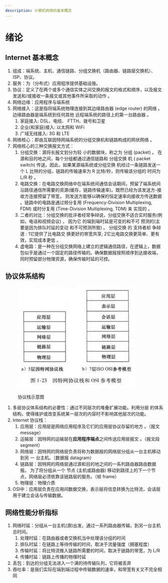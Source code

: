 ```yaml
---
description: 计算机网络的基本概念
---
```


# 绪论

## Internet 基本概念

1. 组成：端系统、主机、通信链路、分组交换机（路由器、链路层交换机）、ISP、协议。
2. 服务：为（分布式）应用程序提供基础设施。
3. 协议：定义了在两个或多个通信实体之间交换的报文的格式和顺序，以及报文发送和/或接收一条报文或其他事件所采取的动作 。
4. 网络边缘：应用程序与端系统
5. 网络接入：这是指将端系统物理连接到其边缘路由器 (edge router) 的网络 。 边缘路由器是端系统到任何其他 远程端系统的路径上的第一台路由器 。
   1. 家庭接入: DSL、电缆、 FTTH、拨号和卫星
   2. 企业(和家庭)接入: 以太网和 WiFi
   3. 广域无线接入: 3G 和 LTE
6. 网络核心：即由互联因特网端系统的分组交换机和链路构成的网状网络 。
7. 网络核心的三种交换报文方式：
   1. 分组交换：源将长报文划分为较 小的数据块，称之为 分组 (packet) 。 在源和目的地之间，每个分组都通过通信链路和 分组交换 机 ( packet switch) 传送。因此，如果某源端系统或分组交换 机经过一条链路发送一个 L 比特的分组，链路的传输速率为 R 比特/秒，则传输该分组的 时间为 L/R 秒 。
   2. 电路交换：在电路交换网络中在端系统间通信会话期间，预留了端系统间沿路径通信所需要的资源(缓存，链路传输速率)。既然已经为该发送方-接收方连接预留了带宽， 则发送方能够以确保的恒定速率向接收方传送数据 。链路中的电路是通过频分复用 (Frequency-Division Multiplexing, FDM) 或时分复用 (Time-Division Multiplexing, TDM) 来 实现的 。
   3. 二者的对比：分组交换的批评者经常争辩说，分组交换不适合实时服务(例如，电话和视频会议) ， 因为它 的端到端时延是可变的和不可 预测的(主要是因为排队时延的变动 和不可预测所致) 。 分组交换 的 支持者却 争辩道 : 1它提供了比电路交 换更好的带宽共享; 2它比电路交换更简单、更有效，实现成本更低 。
   4. 虚电路：是一种在分组交换网络上建立的逻辑通信路径，在逻辑上，数据包似乎是通过一个固定的路径传输的。确保数据报按照顺序到达接收端，同时预留部分物理资源，确保传输时延的可控。

## 协议体系结构

<figure><img src=".gitbook/assets/截屏2024-06-12 20.10.12.png" alt="" width="375"><figcaption><p>协议栈示意图</p></figcaption></figure>

1. 多层协议体系结构的必要性：通过不同层次的堆叠扩展功能。利用分层 的体系结构，使得维护或改变系统某一层次的内容时不影响其他层次的功能。
2. Internet 协议栈：
   1. 应用层：应用层是网络应用程序及它们的应用层协议存留的地方 。（报文 message）
   2. 运输层：因特网的运输层在**应用程序端点**之间传送应用层报文 。（报文段 segment）
   3. 网络层：因特网的网络层负责将称为数据报的网络层分组从一台主机移动到另 一 台主机。（数据报 datagram）
   4. 链路层：因特网的网络层通过源和目的地之间的一系列路由器路由数据报。 为了将分组从一个 节点 (主机或路由器) 移动到路径上的下一个节点，网络层必须依靠该链路层的服务。（帧 frame）
   5. 物理层：物理介质
3. OSI中：应用层负责在应用间数据交换，表示层将信息转换为比特流，会话层用于建立会话与传输数据。

## 网络性能分析指标

1. 网络时延：分组从一台主机(源)出发，通过一系列路由器传输，到另一台主机总时间。
   1. 处理时延：在路由器或者交换机当中处理该分组的时间
   2. 排队时延：在链路上等待传输的时间，取决于流量强度（拥塞程度）
   3. 传输时延：将比特流推入链路所需要的时间，取决于链路的带宽，为 L/R
   4. 传播时延：链路上传播的物理时延
2. 丢包：到达的分组无法进入一个满的待传输队列，它将被丢弃
3. 吞吐率：是我们实际在端到端过程中传输数据的速率，和带宽有关又不完全相同
